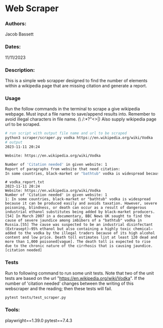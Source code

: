 # Web Scraper

### Authors:
Jacob Bassett

### Dates:
11/11/2023

### Description:
This is a simple web scrapper designed to find the number of elements within a wikipedia page that are missing citation and generate a report.

### Usage
Run the follow commands in the terminal to scrape a give wikipedia webpage. Must input a file name to save/append results into. Remember to avoid illegal characters in file name. (\ /:*?"<>|) Also supply wikipedia page url to be scraped.

```bash
# run script with output file name and url to be scraped
python3 scraper/scraper.py vodka https://en.wikipedia.org/wiki/Vodka
# output
2023-11-11 20:24

Website: https://en.wikipedia.org/wiki/Vodka

Number of 'Citation needed' in given website: 1
Report of paragraphs from website that need citation:
In some countries, black-market or "bathtub" vodka is widespread because it can be produced easily and avoids taxation. However, severe poisoning, blindness, or death can occur as a result of dangerous industrial ethanol substitutes being added by black-market producers.[54] In March 2007 in a documentary, BBC News UK sought to find the cause of severe jaundice among imbibers of a "bathtub" vodka in Russia.[55] The cause was suspected to be an industrial disinfectant (Extrasept)—95% ethanol but also containing a highly toxic chemical—added to the vodka by the illegal traders because of its high alcohol content and low price. Death toll estimates list at least 120 dead and more than 1,000 poisoned[vague]. The death toll is expected to rise due to the chronic nature of the cirrhosis that is causing jaundice.[citation needed]```
```

```
# vodka_report.txt
2023-11-11 20:24
Website: https://en.wikipedia.org/wiki/Vodka
Number of 'Citation needed' in given website: 1
1: In some countries, black-market or "bathtub" vodka is widespread because it can be produced easily and avoids taxation. However, severe poisoning, blindness, or death can occur as a result of dangerous industrial ethanol substitutes being added by black-market producers.[54] In March 2007 in a documentary, BBC News UK sought to find the cause of severe jaundice among imbibers of a "bathtub" vodka in Russia.[55] The cause was suspected to be an industrial disinfectant (Extrasept)—95% ethanol but also containing a highly toxic chemical—added to the vodka by the illegal traders because of its high alcohol content and low price. Death toll estimates list at least 120 dead and more than 1,000 poisoned[vague]. The death toll is expected to rise due to the chronic nature of the cirrhosis that is causing jaundice.[citation needed]
```

### Tests
Run to following command to run some unit tests. Note that two of the unit tests are based on the url "https://en.wikipedia.org/wiki/Vodka". If the number of 'citation needed' changes between the writing of this webscraper and the reading; then these tests will fail.

```bash
pytest tests/test_scraper.py
```

### Tools:
playwright==1.39.0
pytest==7.4.3
